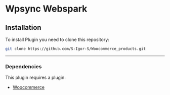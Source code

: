 # Wpsync Webspark
## Installation
To install Plugin you need to clone this repository:
```bash
git clone https://github.com/S-Igor-S/Woocommerce_products.git
```
***

### Dependencies
This plugin requires a plugin:
* [Woocommerce](https://github.com/woocommerce/woocommerce)

